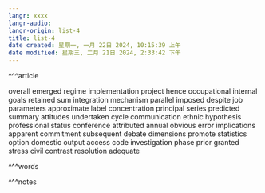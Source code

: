 ```yaml
---
langr: xxxx
langr-audio: 
langr-origin: list-4
title: list-4
date created: 星期一, 一月 22日 2024, 10:15:39 上午
date modified: 星期三, 二月 21日 2024, 2:33:42 下午
---
```


^^^article

overall 
 emerged 
 regime 
 implementation 
 project 
 hence 
 occupational 
 internal 
 goals 
 retained 
 sum 
 integration 
 mechanism 
 parallel 
 imposed 
 despite 
 job 
 parameters 
 approximate 
 label 
 concentration 
 principal 
 series 
 predicted 
 summary 
 attitudes 
 undertaken 
 cycle 
 communication 
 ethnic 
 hypothesis 
 professional 
 status 
 conference 
 attributed 
 annual 
 obvious 
 error 
 implications 
 apparent 
 commitment 
 subsequent 
 debate 
 dimensions 
 promote 
 statistics 
 option 
 domestic 
 output 
 access 
 code 
 investigation 
 phase 
 prior 
 granted 
 stress 
 civil 
 contrast 
 resolution 
 adequate

^^^words



^^^notes
